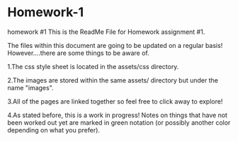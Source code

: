 # Homework-1
homework #1
This is the ReadMe File for Homework assignment #1.

The files within this document are going to be updated on a regular basis! However....there are some things to be aware of.


1.The css style sheet is located in the assets/css directory. 

2.The images are stored within the same assets/ directory but under the name "images".

3.All of the pages are linked together so feel free to click away to explore!

4.As stated before, this is a work in progress! Notes on things that have not been worked out yet are marked in green notation (or possibly another color depending on what you prefer).


